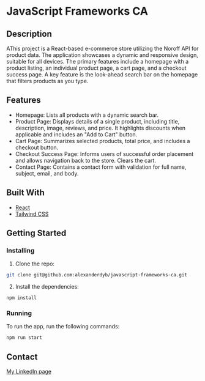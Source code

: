 # JavaScript Frameworks CA

## Description

AThis project is a React-based e-commerce store utilizing the Noroff API for product data. The application showcases a dynamic and responsive design, suitable for all devices. The primary features include a homepage with a product listing, an individual product page, a cart page, and a checkout success page. A key feature is the look-ahead search bar on the homepage that filters products as you type.

## Features

- Homepage: Lists all products with a dynamic search bar.
- Product Page: Displays details of a single product, including title, description, image, reviews, and price. It highlights discounts when applicable and includes an "Add to Cart" button.
- Cart Page: Summarizes selected products, total price, and includes a checkout button.
- Checkout Success Page: Informs users of successful order placement and allows navigation back to the store. Clears the cart.
- Contact Page: Contains a contact form with validation for full name, subject, email, and body.

## Built With

- [React](https://react.dev/)
- [Tailwind CSS](https://tailwindcss.com/)

## Getting Started

### Installing

1. Clone the repo:

```bash
git clone git@github.com:alexanderdyb/javascript-frameworks-ca.git
```

2. Install the dependencies:

```
npm install
```

### Running

To run the app, run the following commands:

```bash
npm run start
```

## Contact

[My LinkedIn page](https://www.linkedin.com/in/alexander-dyb-2171708a/)
